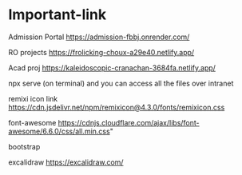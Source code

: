 # Important-link

Admission Portal
https://admission-fbbj.onrender.com/

RO projects
https://frolicking-choux-a29e40.netlify.app/

Acad proj
https://kaleidoscopic-cranachan-3684fa.netlify.app/

npx serve (on terminal) and you can access all the files over intranet

remixi icon link
https://cdn.jsdelivr.net/npm/remixicon@4.3.0/fonts/remixicon.css

font-awesome
https://cdnjs.cloudflare.com/ajax/libs/font-awesome/6.6.0/css/all.min.css"

bootstrap
<link href="https://cdn.jsdelivr.net/npm/bootstrap@5.3.3/dist/css/bootstrap.min.css" rel="stylesheet" integrity="sha384-QWTKZyjpPEjISv5WaRU9OFeRpok6YctnYmDr5pNlyT2bRjXh0JMhjY6hW+ALEwIH" crossorigin="anonymous">

excalidraw
https://excalidraw.com/
